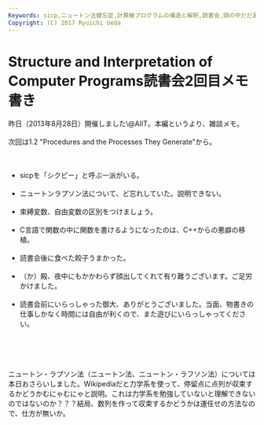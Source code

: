 ```yaml
---
Keywords: sicp,ニュートン法健忘症,計算機プログラムの構造と解釈,読書会,頭の中だだ漏らし
Copyright: (C) 2017 Ryuichi Ueda
---
```


# <!--:ja-->Structure and Interpretation of Computer Programs読書会2回目メモ書き<!--:-->
<!--:ja-->昨日（2013年8月28日）開催しました\@AIIT。本編というより、雑談メモ。<br />
<br />
次回は1.2 "Procedures and the Processes They Generate"から。<br />
<br />
<ul><br />
	<li>sicpを「シクピー」と呼ぶ一派がいる。</li><br />
	<li>ニュートンラプソン法について、ど忘れしていた。説明できない。</li><br />
	<li>束縛変数、自由変数の区別をつけましょう。</li><br />
	<li>C言語で関数の中に関数を書けるようになったのは、C++からの悪癖の移植。</li><br />
	<li>読書会後に食べた餃子うまかった。</li><br />
	<li>（か）殿、夜中にもかかわらず顔出してくれて有り難うございます。ご足労かけました。</li><br />
	<li>読書会前にいらっしゃった御大、ありがとうございました。当面、物書きの仕事しかなく時間には自由が利くので、また遊びにいらっしゃってください。</li><br />
</ul><br />
<br />
<br />
ニュートン・ラプソン法（ニュートン法、ニュートン・ラフソン法）については本日おさらいしました。Wikipediaだと力学系を使って、停留点に点列が収束するかどうかむにゃむにゃと説明。これは力学系を勉強していないと理解できないのではないのか？？？結局、数列を作って収束するかどうかは運任せの方法なので、仕方が無いか。<!--:-->
